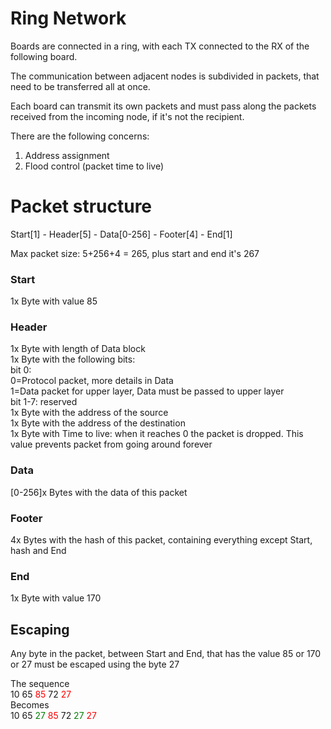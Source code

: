 # Ring Network
Boards are connected in a ring, with each TX connected to the RX of the following board.

The communication between adjacent nodes is subdivided in packets, that need to be transferred all at once.

Each board can transmit its own packets and must pass along the packets received from the incoming node, if it's not the recipient.



There are the following concerns:
1. Address assignment
1. Flood control (packet time to live)

# Packet structure

 Start[1] - Header[5] - Data[0-256] - Footer[4] - End[1]

Max packet size: 5+256+4 = 265, plus start and end it's 267

### Start
1x Byte with value 85
### Header
1x Byte with length of Data block<br>
1x Byte with the following bits:<br>
bit 0: <br>
 0=Protocol packet, more details in Data<br>
 1=Data packet for upper layer, Data must be passed to upper layer<br>
bit 1-7: reserved<br>
1x Byte with the address of the source<br>
1x Byte with the address of the destination<br>
1x Byte with Time to live: when it reaches 0 the packet is dropped. This value prevents packet from going around forever<br>

### Data
[0-256]x Bytes with the data of this packet
### Footer
4x Bytes with the hash of this packet, containing everything except Start, hash and End
### End
1x Byte with value 170

## Escaping
Any byte in the packet, between Start and End, that has the value 85 or 170 or 27 must be escaped using the byte 27

The sequence <br>
10 65 <span style="color:red">85</span> 72 <span style="color:red">27</span><br>
Becomes <br>
10 65 <span style="color:green">27</span> <span style="color:red">85</span> 72 <span style="color:green">27</span> <span style="color:red">27</span>